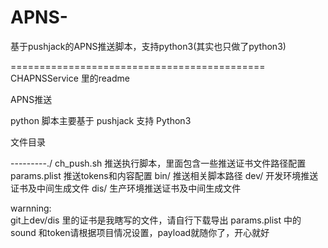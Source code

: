 # APNS-
基于pushjack的APNS推送脚本，支持python3(其实也只做了python3)


============================================
CHAPNSService 里的readme

APNS推送

python 脚本主要基于 pushjack 支持 Python3


文件目录

---------./
	ch_push.sh  推送执行脚本，里面包含一些推送证书文件路径配置
	params.plist 推送tokens和内容配置
	bin/	推送相关脚本路径
	dev/	开发环境推送证书及中间生成文件
	dis/	生产环境推送证书及中间生成文件

warnning:  
git上dev/dis 里的证书是我瞎写的文件，请自行下载导出
params.plist 中的sound 和token请根据项目情况设置，payload就随你了，开心就好
